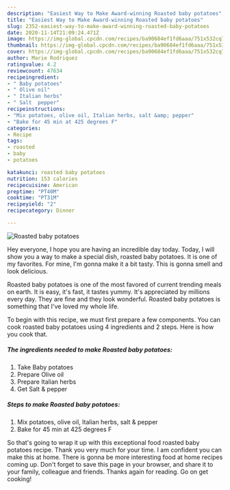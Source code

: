 ```yaml
---
description: "Easiest Way to Make Award-winning Roasted baby potatoes"
title: "Easiest Way to Make Award-winning Roasted baby potatoes"
slug: 2352-easiest-way-to-make-award-winning-roasted-baby-potatoes
date: 2020-11-14T21:09:24.471Z
image: https://img-global.cpcdn.com/recipes/ba90684ef1fd6aaa/751x532cq70/roasted-baby-potatoes-recipe-main-photo.jpg
thumbnail: https://img-global.cpcdn.com/recipes/ba90684ef1fd6aaa/751x532cq70/roasted-baby-potatoes-recipe-main-photo.jpg
cover: https://img-global.cpcdn.com/recipes/ba90684ef1fd6aaa/751x532cq70/roasted-baby-potatoes-recipe-main-photo.jpg
author: Marie Rodriquez
ratingvalue: 4.2
reviewcount: 47634
recipeingredient:
- " Baby potatoes"
- " Olive oil"
- " Italian herbs"
- " Salt  pepper"
recipeinstructions:
- "Mix potatoes, olive oil, Italian herbs, salt &amp; pepper"
- "Bake for 45 min at 425 degrees F"
categories:
- Recipe
tags:
- roasted
- baby
- potatoes

katakunci: roasted baby potatoes 
nutrition: 153 calories
recipecuisine: American
preptime: "PT40M"
cooktime: "PT31M"
recipeyield: "2"
recipecategory: Dinner

---
```



![Roasted baby potatoes](https://img-global.cpcdn.com/recipes/ba90684ef1fd6aaa/751x532cq70/roasted-baby-potatoes-recipe-main-photo.jpg)

Hey everyone, I hope you are having an incredible day today. Today, I will show you a way to make a special dish, roasted baby potatoes. It is one of my favorites. For mine, I'm gonna make it a bit tasty. This is gonna smell and look delicious.



Roasted baby potatoes is one of the most favored of current trending meals on earth. It is easy, it's fast, it tastes yummy. It's appreciated by millions every day. They are fine and they look wonderful. Roasted baby potatoes is something that I've loved my whole life.


To begin with this recipe, we must first prepare a few components. You can cook roasted baby potatoes using 4 ingredients and 2 steps. Here is how you cook that.

<!--inarticleads1-->

##### The ingredients needed to make Roasted baby potatoes:

1. Take  Baby potatoes
1. Prepare  Olive oil
1. Prepare  Italian herbs
1. Get  Salt &amp; pepper




<!--inarticleads2-->

##### Steps to make Roasted baby potatoes:

1. Mix potatoes, olive oil, Italian herbs, salt &amp; pepper
1. Bake for 45 min at 425 degrees F




So that's going to wrap it up with this exceptional food roasted baby potatoes recipe. Thank you very much for your time. I am confident you can make this at home. There is gonna be more interesting food at home recipes coming up. Don't forget to save this page in your browser, and share it to your family, colleague and friends. Thanks again for reading. Go on get cooking!
